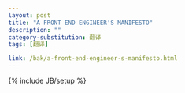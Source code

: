 ```yaml
---
layout: post
title: "A FRONT END ENGINEER'S MANIFESTO"
description: ""
category-substitution: 翻译
tags: [翻译]

link: /bak/a-front-end-engineer-s-manifesto.html
---
```

{% include JB/setup %}
